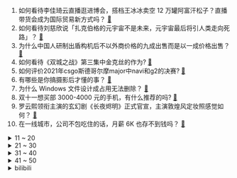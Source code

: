 1. 如何看待李佳琦云直播逛进博会，搭档王冰冰卖空 12 万罐阿富汗松子？直播带货会成为国际贸易新方式吗？ [:link:](https://www.zhihu.com/question/497100362)
2. 如何看待刘慈欣说「扎克伯格的元宇宙不是未来，元宇宙最后将引人类走向死路」？ [:link:](https://www.zhihu.com/question/496880204)
3. 为什么中国人研制出盾构机后不以外商价格的九成出售而是以一成价格出售？ [:link:](https://www.zhihu.com/question/496473622)
4. 如何看待《双城之战》第三集中金克丝的作为? [:link:](https://www.zhihu.com/question/497218752)
5. 如何评价2021年csgo斯德哥尔摩major中navi和g2的决赛? [:link:](https://www.zhihu.com/question/497300435)
6. 有哪些是你搞摄影后才懂的事？ [:link:](https://www.zhihu.com/question/462079009)
7. 为什么 Windows 文件设计成占用无法删除？ [:link:](https://www.zhihu.com/question/496656138)
8. 双十一想买部 3000-4000 元的手机，有什么推荐的吗? [:link:](https://www.zhihu.com/question/496306365)
9. 罗云熙领衔主演的玄幻剧《长夜烬明》正式官宣，主演敦煌风定妆照感觉如何？ [:link:](https://www.zhihu.com/question/496768376)
10. 在一线城市，公司不包吃住的话，月薪 6K 也存不到钱吗？ [:link:](https://www.zhihu.com/question/496372439)
<details>
<summary>11 ~ 20</summary>

11. 人那么大一个，为什么人体的持续输出功率才那么低，才一两百瓦？ [:link:](https://www.zhihu.com/question/496628611)
12. 如何看待海底捞去年开店 540 多家，现在两个月内将关店 300 家？对其经营和股价将产生哪些影响？ [:link:](https://www.zhihu.com/question/496894229)
13. 电子信息工程最好的出路的是什么？ [:link:](https://www.zhihu.com/question/492073645)
14. 如何看待 Meiko 成为 LPL 历史上首位大满贯选手？ [:link:](https://www.zhihu.com/question/497147867)
15. 程序员在 35 岁后绝大多数都会被淘汰吗? [:link:](https://www.zhihu.com/question/496034281)
16. 你觉得 EDG 夺冠后他们的冠军皮肤会怎么选？ [:link:](https://www.zhihu.com/question/497148632)
17. Dotaer看到隔壁EDG夺冠什么感受？ [:link:](https://www.zhihu.com/question/497157171)
18. 中国古代战乱时为什么会亲人离散？为啥不一起逃？而且就算分别了又相互知道对方具体在哪里，为啥不能去找？ [:link:](https://www.zhihu.com/question/497054603)
19. 如何看待辉瑞称其新冠口服药使高危患者住院、死亡风险直降 89%，其股价大涨市值增长 268 亿美元？ [:link:](https://www.zhihu.com/question/496955961)
20. 生活中还有哪些类似于「人民币上招财猫」这样的图案巧合？ [:link:](https://www.zhihu.com/question/497115749)
</details>
<details>
<summary>21 ~ 30</summary>

21. 网民建议放宽公务员报考 35 岁年龄限制，获浙江省公务员局回应，你认为 35 岁年龄限制应放宽吗？ [:link:](https://www.zhihu.com/question/497239438)
22. 女性带给男人的哪种情绪价值会让对方欲罢不能，就是只能是你这个人，换个人不行的？ [:link:](https://www.zhihu.com/question/420320432)
23. 如何看待「圣枪哥」Flandre 成为首位获得全球总决赛冠军的国产上单选手？ [:link:](https://www.zhihu.com/question/497150078)
24. 为什么孩子在学校受的委屈不跟家长说？ [:link:](https://www.zhihu.com/question/492508567)
25. 如果现领导跳槽要带你，你会不会跟他走？ [:link:](https://www.zhihu.com/question/496224827)
26. S11 总决赛的 FMVP 是否更应该给到 JieJie？ [:link:](https://www.zhihu.com/question/497145016)
27. 究竟什么样的美女才能称得上惊为天人的长相？ [:link:](https://www.zhihu.com/question/59544166)
28. 如何看待马斯克发投票征询是否出售 10% 特斯拉股票， 并称将遵守投票结果？ [:link:](https://www.zhihu.com/question/497174178)
29. 成绩能否代表能力？ [:link:](https://www.zhihu.com/question/494459039)
30. 有什么高品质的睡前故事？ [:link:](https://www.zhihu.com/question/22440299)
</details>
<details>
<summary>31 ~ 40</summary>

31. 能不能给我一个生化环材继续读下去的理由？ [:link:](https://www.zhihu.com/question/495297311)
32. 能否分享一下你最喜欢的小说？ [:link:](https://www.zhihu.com/question/486545143)
33. 怎么从《王者荣耀》玩的英雄看出来一个人的性格？ [:link:](https://www.zhihu.com/question/355786205)
34. 有哪些江湖味十足的诗词？ [:link:](https://www.zhihu.com/question/282542258)
35. 完形填空有没有答题技巧？ [:link:](https://www.zhihu.com/question/21864589)
36. 少数民族语言会不会随着汉语借词的越来越多，逐步变成汉语的一种方言？ [:link:](https://www.zhihu.com/question/35137133)
37. 翟志刚、王亚平执行神舟十三号第一次出舱活动，将完成哪些任务？你有哪些期待与祝福？ [:link:](https://www.zhihu.com/question/496880806)
38. 动画《英雄联盟：双城之战》11 月 7 日开播，你感觉如何？ [:link:](https://www.zhihu.com/question/496825969)
39. 如何以「那日师尊突然说要娶我为妻，我当即跪在了他的面前」为开头写一篇故事？ [:link:](https://www.zhihu.com/question/490804630)
40. 公司没有发展已经岌岌可危，是现在裸辞还是明年再找？ [:link:](https://www.zhihu.com/question/496357090)
</details>
<details>
<summary>41 ~ 50</summary>

41. 谈恋爱，颜值真的重要吗？ [:link:](https://www.zhihu.com/question/485367235)
42. 如何以「那苗疆少年，擅蛊惑人心」为开头写一篇小说？ [:link:](https://www.zhihu.com/question/487069612)
43. NBA 21-22 赛季湖人 90:105 开拓者，利拉德 25+6，如何评价这场比赛？ [:link:](https://www.zhihu.com/question/497180961)
44. 柳爽的《漠河舞厅》背后是一个什么样的故事？ [:link:](https://www.zhihu.com/question/381264832)
45. 如何克服大学一个人孤独感？ [:link:](https://www.zhihu.com/question/496471980)
46. 女朋友生日送什么 ? [:link:](https://www.zhihu.com/question/488170020)
47. 有没有好吃的，而且健康的面包推荐？ [:link:](https://www.zhihu.com/question/477417573)
48. 如果一键穿越到2041年，你最希望发生的一件事是？ [:link:](https://www.zhihu.com/question/496973831)
49. 在 80  后、90 后、00 后眼里，「一分钱」分别是什么概念？ [:link:](https://www.zhihu.com/question/496791130)
50. 程序员如果当上了爸爸，如何跟孩子介绍自己的职业？ [:link:](https://www.zhihu.com/question/24201778)
</details><details>
<summary>bilibili</summary>

1. 史上最离谱随机挑战！我们终于去老番茄家蹭饭了！！【第七期】 [:link:](//www.bilibili.com/video/BV1Kh411t7dZ)
2. 我们是冠军！！！ [:link:](//www.bilibili.com/video/BV12R4y1E7kn)
3. 【S11全球总决赛】决赛 11月6日 EDG vs DK [:link:](//www.bilibili.com/video/BV1EP4y1j7kV)
4. 3元一个！咬开才知道，这东西为什么火爆南方街头！ [:link:](//www.bilibili.com/video/BV14v411M7Pj)
5. 我不想坐地铁上班啊啊啊啊啊啊啊啊啊 [:link:](//www.bilibili.com/video/BV1H34y1Z7mm)
6. 终于结束了，这些丧心病狂的挑战！ [:link:](//www.bilibili.com/video/BV1AT4y1d7bC)
7. 一起“造造造” （3） [:link:](//www.bilibili.com/video/BV1WQ4y1S7TZ)
8. 为什么古偶剧越来越难看？ [:link:](//www.bilibili.com/video/BV1sT4y1d7vt)
9. 蹭饭蹭到最贵夜宵！重达15斤的百年大波龙，光钳子就比头还大…… [:link:](//www.bilibili.com/video/BV1tR4y1E7eR)
10. 如果EDG夺冠，一个赞背一个单词 [:link:](//www.bilibili.com/video/BV14Q4y1m7it)
<details>
<summary>11 ~ 20</summary>

11. 后来才发现，唐氏表演法则居然全是真的！ [:link:](//www.bilibili.com/video/BV1fb4y1b7JQ)
12. 袁隆平的猫还在等他回家 [:link:](//www.bilibili.com/video/BV15g411K7Hh)
13. 「周深」新歌《光亮》：戏腔献唱紫禁城！ [:link:](//www.bilibili.com/video/BV1AR4y1E7NS)
14. 借2分钟实现换腰子梦想，尿毒症女孩弹唱《走马》为攒钱治病 [:link:](//www.bilibili.com/video/BV1jL41137ox)
15. 耗时一个月！我终于将它做成了游戏！！（附下载链接） [:link:](//www.bilibili.com/video/BV1Lr4y1y7ZF)
16. 【时代少年团】《这福气给你要不要》之乡村生活体验 [:link:](//www.bilibili.com/video/BV1yb4y187Ny)
17. 看完10月新番，谢谢，我全家泪腺炸了！【泛式】 [:link:](//www.bilibili.com/video/BV1mu411o7wd)
18. EDG赢了！B站为8500万人推出了一项新计划 [:link:](//www.bilibili.com/video/BV1J34y1Z7HD)
19. DK并非不可战胜！上百个录像分析DK的运营细节 [:link:](//www.bilibili.com/video/BV13q4y1V7Lg)
20. 【warma】地上的脚印是谁的？一路跟了过去居然发现……？！ [:link:](//www.bilibili.com/video/BV1344y1i7FK)
</details>
<details>
<summary>21 ~ 30</summary>

21. 一线之间 [:link:](//www.bilibili.com/video/BV1qb4y1b7Hh)
22. 2018年亚运会英雄联盟决赛视频 [:link:](//www.bilibili.com/video/BV1HR4y1E7xz)
23. 11.06今天婚礼，我写了一首歌 [:link:](//www.bilibili.com/video/BV1tq4y137uY)
24. 根本赢不了，EDG听不懂 [:link:](//www.bilibili.com/video/BV1Wq4y1r77g)
25. 卧槽！我蚌埠住了！全是名场面！ [:link:](//www.bilibili.com/video/BV1Tb4y187Bj)
26. 差距怎么就这么大呢 [:link:](//www.bilibili.com/video/BV1C3411b7RV)
27. 火焰切割机应该怎么用？【硬核狠人14】 [:link:](//www.bilibili.com/video/BV1pP4y1j7Lq)
28. 嘴唇干？开裂？怒花4万，我居然测到了没啥用的唇膏！【老爸评测】 [:link:](//www.bilibili.com/video/BV1zQ4y1S71f)
29. 我们被假Steam举报了？揭露百度上的虚假Steam到底有多魔幻？ [:link:](//www.bilibili.com/video/BV1AR4y1E7tQ)
30. 如果EDG夺冠，我就cos塔姆！！ [:link:](//www.bilibili.com/video/BV16S4y1R7ay)
</details>
<details>
<summary>31 ~ 40</summary>

31. 听君一席话，全是废话 3.0 ！！！ [:link:](//www.bilibili.com/video/BV1aT4y1d7zD)
32. 👻 往 生 堂 乐 团 🎺 [:link:](//www.bilibili.com/video/BV1HP4y157MG)
33. 【啊粥】人民的名义09：沙瑞金如何在汉东省扎稳脚跟？ [:link:](//www.bilibili.com/video/BV1dP4y1V7tx)
34. 百万摄像师出镜！！在美国这个美食荒漠，我是如何成为百万美食UP? [:link:](//www.bilibili.com/video/BV1A3411C7Ai)
35. 【崩坏3】青空的约定（声优原创曲） [:link:](//www.bilibili.com/video/BV1yQ4y1q74w)
36. 10000张真实纸牌拍摄！还原惊天魔盗团牌雨术！ [:link:](//www.bilibili.com/video/BV1UU4y1u7nR)
37. 十三年冤案真相大白！结局看哭千万人！国产古装大戏《琅琊榜》第九期 [:link:](//www.bilibili.com/video/BV1fr4y1C7Ze)
38. 庆祝周董出道21载！神曲之最！绝世联手！B站陈奕迅《夜曲》真.粤语版 [:link:](//www.bilibili.com/video/BV1Kg411K7fa)
39. 一切恐惧源自于火力不足，CIA获取中国航天核心机密 [:link:](//www.bilibili.com/video/BV1XF411a76s)
40. 重铸LPL荣光，吾辈义不容辞，EDG加油！ [:link:](//www.bilibili.com/video/BV1Lq4y1V7xp)
</details>
<details>
<summary>41 ~ 50</summary>

41. 【龚俊】东问西答挑战！输赢我来拿捏！ [:link:](//www.bilibili.com/video/BV1cQ4y1B7o5)
42. 《 M C 寄生虫爆发》豆瓣：2.0分 [:link:](//www.bilibili.com/video/BV1M44y1e7CV)
43. 今天我生日 吃顿潮汕火锅！ [:link:](//www.bilibili.com/video/BV1gr4y1y7j6)
44. 可可西里下暴雪堵车！我们在温暖的房车里吃炸鸡！【VanLife】 [:link:](//www.bilibili.com/video/BV16v411T7U8)
45. 【原神手书】《璃月少年少女闲话逸事》 [:link:](//www.bilibili.com/video/BV1fR4y1779Y)
46. 搜救犬杰克并不知道，这次只是比赛… [:link:](//www.bilibili.com/video/BV1wv411g7ud)
47. 【明日方舟手书/动画】Tunnel Vision [:link:](//www.bilibili.com/video/BV1P341187nv)
48. 【基德】B站网友把顶尖科学家问的哑口无言 史上最无语科学论坛！ [:link:](//www.bilibili.com/video/BV1Jh411t7yt)
49. 鬼叫得都比我好听 [:link:](//www.bilibili.com/video/BV11U4y1u7Y9)
50. 英国父子三人测评爆红懒人速食大公开！一看全是中国产！ [:link:](//www.bilibili.com/video/BV1yU4y1u7WF)
</details>
<details>
<summary>51 ~ 60</summary>

51. “全世界都在说中国话” [:link:](//www.bilibili.com/video/BV1vL411375E)
52. 连环整活！把我的自拍纹到女友的脸上…再做成海报贴满全家！ [:link:](//www.bilibili.com/video/BV1jL411u7uP)
53. 崩坏3「星火流音」纪念演出正片 [:link:](//www.bilibili.com/video/BV18r4y1C7xo)
54. 《嘉 文 五 试》 [:link:](//www.bilibili.com/video/BV1x44y1e7T1)
55. 中国人不骗中国人 [:link:](//www.bilibili.com/video/BV1wR4y1t7NS)
56. 5年了，绝对要继续拍下去啊啊啊！ [:link:](//www.bilibili.com/video/BV1SQ4y1S7sJ)
57. 《面试天花板》 [:link:](//www.bilibili.com/video/BV1TL4y1q7KP)
58. 我曾把李白送去坐牢【课本猛男07】 [:link:](//www.bilibili.com/video/BV1er4y1C75D)
59. 救命！！我当时以为爸妈在吹牛！！！ [:link:](//www.bilibili.com/video/BV1K34y1Z75t)
60. 还是那句话：不破不立！！！ [:link:](//www.bilibili.com/video/BV1f3411b75o)
</details>
<details>
<summary>61 ~ 70</summary>

61. 原来真的有人，从一开始就把对方计划在自己的未来里了 [:link:](//www.bilibili.com/video/BV18q4y1r72E)
62. 【4K60FPS】英雄联盟《Legends Never Die》战歌起！传奇不朽！ [:link:](//www.bilibili.com/video/BV1XR4y1E7cm)
63. 985本科，却是全场学历最低 | 大厂面试吐槽 [:link:](//www.bilibili.com/video/BV1VF411a7pr)
64. 【不要笑挑战】这很可能是最后一期了！ [:link:](//www.bilibili.com/video/BV1EP4y1j7nt)
65. 班长的坟墓！却是孬兵的天堂？《士兵突击》P2 [:link:](//www.bilibili.com/video/BV13h411t78v)
66. 造桥鬼才：耗费168个小时，只为造出一座“世界第一”的桥 [:link:](//www.bilibili.com/video/BV1Jb4y187Bn)
67. 5G，华为，土耳其——我花了两个月，搞懂了5G背后的秘密 [:link:](//www.bilibili.com/video/BV1fq4y1g7hq)
68. 【时尚原神】提瓦特学园，少女新生大揭秘! [:link:](//www.bilibili.com/video/BV1hq4y1R7Dw)
69. 家人们，丢人丢到家了 [:link:](//www.bilibili.com/video/BV1nQ4y1S71R)
70. 农村个性姑姑，给侄子做辣皮子手擀面，真香真好吃 [:link:](//www.bilibili.com/video/BV1WL411u7NR)
</details>
<details>
<summary>71 ~ 80</summary>

71. 在有生之年，靠唱歌才艺，赚取点治疗生活费还债，今天唱首《海底》 [:link:](//www.bilibili.com/video/BV1qP4y1L7YC)
72. 【low君】《韩剧十大老公2》：不心动挑战继续，你们点的老公又来了！ [:link:](//www.bilibili.com/video/BV1534y1Z7Tk)
73. 耗时6个月手机剪辑! 中国女性历史编年表影视化混剪 |上古时期——辛亥革命 [:link:](//www.bilibili.com/video/BV1oS4y1R79j)
74. 《 只 要 是 日 语 就 画 风 突 变 》 [:link:](//www.bilibili.com/video/BV1Jq4y1V7re)
75. 众望所归的2.5周年剧情！长夜临光活动交代了哪些？ [:link:](//www.bilibili.com/video/BV1gf4y1u7Wm)
76. 【原神】狼王：？你这胡桃保真吗，听着不对啊！！ [:link:](//www.bilibili.com/video/BV1Xu411o71Z)
77. 第一章：铜雀荐舞宴群臣【舞千年】 [:link:](//www.bilibili.com/video/BV1HF411a7WX)
78. 【医学博士】鬼压床会对身体有害吗？I 鬼压床预示着什么问题？ [:link:](//www.bilibili.com/video/BV16L4y1q77U)
79. EDG粉丝现状 [:link:](//www.bilibili.com/video/BV1kL4y1q7E8)
80. 1个细节，拿捏马丁靴的搭配奥秘，怎么穿都好看！ [:link:](//www.bilibili.com/video/BV1hq4y1r7sV)
</details>
<details>
<summary>81 ~ 90</summary>

81. 早 期 C4 制 作 过 程 [:link:](//www.bilibili.com/video/BV1fL4y1i7Q2)
82. 一格一“肝”一树苗！  把一格建成主世界【5】 [:link:](//www.bilibili.com/video/BV1FR4y1E78z)
83. 无人机领域里的最强王者，仍有缺憾？大疆Mavic 3 评测 [:link:](//www.bilibili.com/video/BV1CL4y1q7M4)
84. 这个狙击手不太冷 [:link:](//www.bilibili.com/video/BV1234y1o7PM)
85. 小羊！「艾雅法拉泳装cos」 [:link:](//www.bilibili.com/video/BV1Sq4y1r769)
86. 【STN快报第六季8】你会给你哥哥打榜么？我会给我哥哥打拳！ [:link:](//www.bilibili.com/video/BV1VL411u7B4)
87. 偶尔御一下也没关系吧⭐Hot Issue [:link:](//www.bilibili.com/video/BV18r4y1C7Lp)
88. 全程卧槽！一位中国玩家暴肝五个月一个人的稻妻城！可莉狂喜！ [:link:](//www.bilibili.com/video/BV1844y1e7m8)
89. 国人作者根据真实事件改编的游戏，上架日本争议不断！ [:link:](//www.bilibili.com/video/BV1hr4y1C758)
90. 小猫咪你洗澡倒是叫两声啊！ [:link:](//www.bilibili.com/video/BV12T4y1d7Dk)
</details>
<details>
<summary>91 ~ 100</summary>

91. 文化输出！菲律宾猛男首次穿汉服跳《寄明月》 [:link:](//www.bilibili.com/video/BV1iR4y1E7JF)
92. 腌酸菜的生物学老师用科学说服不了东北的母亲 [:link:](//www.bilibili.com/video/BV1jT4y1d7iY)
93. 尴 尬 入 狱 [:link:](//www.bilibili.com/video/BV1XQ4y1q7zE)
94. 给狸花猫装上摄像头，看看它天天都去哪了（2） [:link:](//www.bilibili.com/video/BV1bQ4y1S7gW)
95. 那一刻，他成神了 [:link:](//www.bilibili.com/video/BV1744y1i7MF)
96. 别找借口，你就是坏！ [:link:](//www.bilibili.com/video/BV1ZU4y1u7W6)
97. 当我作死在电脑上下载了p2p下崽器后 [:link:](//www.bilibili.com/video/BV1Wv411T77m)
98. 我 的 畜 生 朋 友 2 [:link:](//www.bilibili.com/video/BV1ob4y187Ef)
99. 胡桃：我的痛楚你们懂吗？ [:link:](//www.bilibili.com/video/BV1wQ4y1B7Xw)
100. 4步解决体能问题：告别瞎练！国家一级运动员体能训练法则 [:link:](//www.bilibili.com/video/BV1L44y1e7L9)
</details></details>
